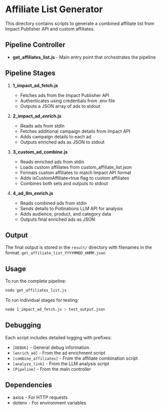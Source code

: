 # Affiliate List Generator

This directory contains scripts to generate a combined affiliate list from Impact Publisher API and custom affiliates.

## Pipeline Controller

- **get_affiliates_list.js** - Main entry point that orchestrates the pipeline

## Pipeline Stages

1. **1_impact_ad_fetch.js**
   - Fetches ads from the Impact Publisher API
   - Authenticates using credentials from .env file
   - Outputs a JSON array of ads to stdout

2. **2_impact_ad_enrich.js**
   - Reads ads from stdin
   - Fetches additional campaign details from Impact API
   - Adds campaign details to each ad
   - Outputs enriched ads as JSON to stdout

3. **3_custom_ad_combine.js**
   - Reads enriched ads from stdin
   - Loads custom affiliates from custom_affiliate_list.json
   - Formats custom affiliates to match Impact API format
   - Adds isCustomAffiliate=true flag to custom affiliates
   - Combines both sets and outputs to stdout

4. **4_ad_llm_enrich.js**
   - Reads combined ads from stdin
   - Sends details to Pollinations LLM API for analysis
   - Adds audience, product, and category data
   - Outputs final enriched ads as JSON

## Output

The final output is stored in the `result/` directory with filenames in the format:
`get_affiliate_list_YYYYMMDD_HHMM.json`

## Usage

To run the complete pipeline:

```bash
node get_affiliates_list.js
```

To run individual stages for testing:

```bash
node 1_impact_ad_fetch.js > test_output.json
```

## Debugging

Each script includes detailed logging with prefixes:
- `[DEBUG]` - General debug information
- `[enrich_ad]` - From the ad enrichment script
- `[combine_affiliates]` - From the affiliate combination script
- `[analyze_link]` - From the LLM analysis script
- `[Pipeline]` - From the main controller

## Dependencies

- axios - For HTTP requests
- dotenv - For environment variables 